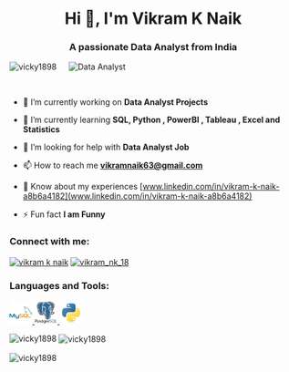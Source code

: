 <h1 align="center">Hi 👋, I'm Vikram K Naik</h1>
<h3 align="center">A passionate Data Analyst from India</h3>
<img align="right" alt="Data Analyst" width="400" src="https://miro.medium.com/v2/resize:fit:900/1*YCrp0Z8mAOe2IUV9XmlEDw.gif">

<p align="left"> <img src="https://komarev.com/ghpvc/?username=vicky1898&label=Profile%20views&color=0e75b6&style=flat" alt="vicky1898" /> </p>

<p align="left"> <a href="https://twitter.com/" target="blank"><img src="https://img.shields.io/twitter/follow/?logo=twitter&style=for-the-badge" alt="" /></a> </p>

- 🔭 I’m currently working on **Data Analyst Projects**

- 🌱 I’m currently learning **SQL, Python , PowerBI , Tableau , Excel and Statistics**

- 🤝 I’m looking for help with **Data Analyst Job**

- 📫 How to reach me **vikramnaik63@gmail.com**

- 📄 Know about my experiences [www.linkedin.com/in/vikram-k-naik-a8b6a4182](www.linkedin.com/in/vikram-k-naik-a8b6a4182)

- ⚡ Fun fact **I am Funny**

<h3 align="left">Connect with me:</h3>
<p align="left">
<a href="https://linkedin.com/in/vikram k naik" target="blank"><img align="center" src="https://raw.githubusercontent.com/rahuldkjain/github-profile-readme-generator/master/src/images/icons/Social/linked-in-alt.svg" alt="vikram k naik" height="30" width="40" /></a>
<a href="https://instagram.com/vikram_nk_18" target="blank"><img align="center" src="https://raw.githubusercontent.com/rahuldkjain/github-profile-readme-generator/master/src/images/icons/Social/instagram.svg" alt="vikram_nk_18" height="30" width="40" /></a>
</p>

<h3 align="left">Languages and Tools:</h3>
<p align="left"> <a href="https://www.mysql.com/" target="_blank" rel="noreferrer"> <img src="https://raw.githubusercontent.com/devicons/devicon/master/icons/mysql/mysql-original-wordmark.svg" alt="mysql" width="40" height="40"/> </a> <a href="https://www.postgresql.org" target="_blank" rel="noreferrer"> <img src="https://raw.githubusercontent.com/devicons/devicon/master/icons/postgresql/postgresql-original-wordmark.svg" alt="postgresql" width="40" height="40"/> </a> <a href="https://www.python.org" target="_blank" rel="noreferrer"> <img src="https://raw.githubusercontent.com/devicons/devicon/master/icons/python/python-original.svg" alt="python" width="40" height="40"/> </a> </p>

<p><img align="left" src="https://github-readme-stats.vercel.app/api/top-langs?username=vicky1898&show_icons=true&locale=en&layout=compact" alt="vicky1898" /></p>

<p>&nbsp;<img align="center" src="https://github-readme-stats.vercel.app/api?username=vicky1898&show_icons=true&locale=en" alt="vicky1898" /></p>

<p><img align="center" src="https://github-readme-streak-stats.herokuapp.com/?user=vicky1898&" alt="vicky1898" /></p>
